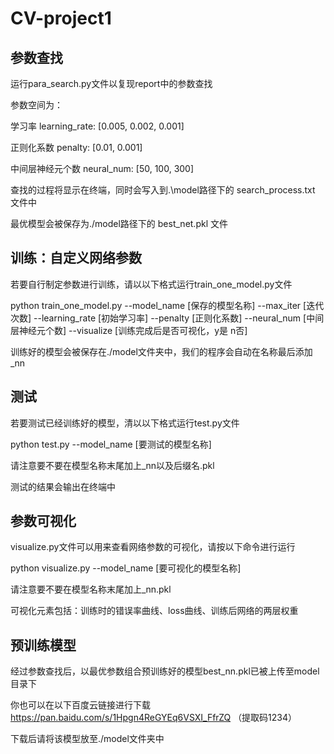 # CV-project1

## 参数查找
运行para_search.py文件以复现report中的参数查找

参数空间为：

学习率 learning_rate: \[0.005, 0.002, 0.001\]

正则化系数 penalty: \[0.01, 0.001\]

中间层神经元个数 neural_num: \[50, 100, 300\]

查找的过程将显示在终端，同时会写入到.\\model路径下的 search_process.txt 文件中

最优模型会被保存为./model路径下的 best_net.pkl 文件

## 训练：自定义网络参数
若要自行制定参数进行训练，请以以下格式运行train_one_model.py文件

python train_one_model.py --model_name \[保存的模型名称\] --max_iter \[迭代次数\] --learning_rate \[初始学习率\] --penalty \[正则化系数\] --neural_num \[中间层神经元个数\] --visualize \[训练完成后是否可视化，y是 n否\]

训练好的模型会被保存在./model文件夹中，我们的程序会自动在名称最后添加_nn

## 测试
若要测试已经训练好的模型，清以以下格式运行test.py文件

python test.py --model_name \[要测试的模型名称\]

请注意要不要在模型名称末尾加上_nn以及后缀名.pkl

测试的结果会输出在终端中

## 参数可视化
visualize.py文件可以用来查看网络参数的可视化，请按以下命令进行运行

python visualize.py --model_name \[要可视化的模型名称\]

请注意要不要在模型名称末尾加上_nn.pkl

可视化元素包括：训练时的错误率曲线、loss曲线、训练后网络的两层权重

## 预训练模型
经过参数查找后，以最优参数组合预训练好的模型best_nn.pkl已被上传至model目录下

你也可以在以下百度云链接进行下载
https://pan.baidu.com/s/1Hpgn4ReGYEq6VSXI_FfrZQ
（提取码1234）

下载后请将该模型放至./model文件夹中
